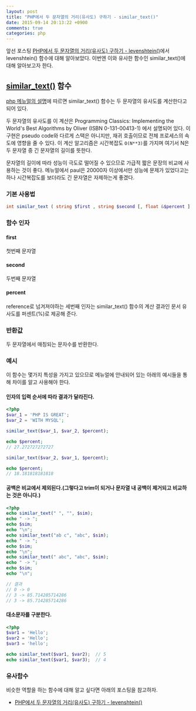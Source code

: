 ```yaml
---
layout: post
title: "PHP에서 두 문자열의 거리(유사도) 구하기 - similar_text()"
date: 2015-09-14 20:13:22 +0900
comments: true
categories: php
---
```

앞선 포스팅 [PHP에서 두 문자열의 거리(유사도) 구하기 - levenshtein()](/2015/09/14/calculate-distance-between-two-strings-in-php-levenshtein/)에서 levenshtein() 함수에 대해 알아보았다. 이번엔 이와 유사한 함수인 similar_text()에 대해 알아보고자 한다.

## [similar_text()](http://php.net/manual/en/function.similar-text.php) 함수

[php 메뉴얼의 설명](http://php.net/manual/en/function.similar-text.php)에 따르면 similar_text() 함수는 두 문자열의 유사도를 계산한다고 되어 있다.

두 문자열의 유사도를 이 계산은 Programming Classics: Implementing the World's Best Algorithms by Oliver (ISBN 0-131-00413-1) 에서 설명되어 있다. 이 구현은 pseudo code와 다르게 스택은 아니지만, 재귀 호출이므로 전체 프로세스의 속도에 영향을 줄 수 있다. 이 계산 알고리즘은 시간복잡도 ```O(N**3)```를 가지며 여기서 N은 두 문자열 중 긴 문자열의 길이를 뜻한다.

문자열의 길이에 따라 성능이 극도로 떨어질 수 있으므로 가급적 짧은 문장의 비교에 사용하는 것이 좋다. 메뉴얼에서 paul은 20000자 이상에서만 성능에 문제가 있었다고는 하나 시간복잡도를 보더라도 긴 문자열은 자제하는게 좋겠다.

### 기본 사용법

```php
int similar_text ( string $first , string $second [, float &$percent ] )
```

### 함수 인자

#### first
첫번째 문자열

#### second
두번째 문자열

#### percent
reference로 넘겨져야하는 세번째 인자는 similar_text() 함수의 계산 결과인 문서 유사도를 퍼센트(%)로 제공해 준다.

### 반환값

두 문자열에서 매칭되는 문자수를 반환한다.


### 예시

이 함수는 몇가지 특성을 가지고 있으므로 메뉴얼에 안내되어 있는 아래의 예시들을 통해 차이를 알고 사용해야 한다.

#### 인자의 입력 순서에 따라 결과가 달라진다.

```php
<?php
$var_1 = 'PHP IS GREAT';
$var_2 = 'WITH MYSQL';

similar_text($var_1, $var_2, $percent);

echo $percent;
// 27.272727272727

similar_text($var_2, $var_1, $percent);

echo $percent;
// 18.181818181818
```

#### 공백은 비교에서 제외된다.(그렇다고 trim이 되거나 문자열 내 공백이 제거되고 비교하는 것은 아니다.)

```php
<?php
echo similar_text(" ", "", $sim);
echo " -> ";
echo $sim;
echo "\n";
echo similar_text("ab c", "abc", $sim);
echo " -> ";
echo $sim;
echo "\n";
echo similar_text(" abc", "abc", $sim);
echo " -> ";
echo $sim;
echo "\n";

// 결과
// 0 -> 0
// 3 -> 85.714285714286
// 3 -> 85.714285714286
```

#### 대소문자를 구분한다.

```php
<?php
$var1 = 'Hello';
$var2 = 'Hello';
$var3 = 'hello';

echo similar_text($var1, $var2);  // 5
echo similar_text($var1, $var3);  // 4
```

### 유사함수

비슷한 역할을 하는 함수에 대해 알고 싶다면 아래의 포스팅을 참고하자.

* [PHP에서 두 문자열의 거리(유사도) 구하기 - levenshtein()](/2015/09/14/calculate-distance-between-two-strings-in-php-levenshtein/)